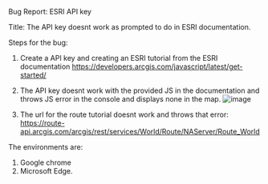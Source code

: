 Bug Report: ESRI API key 

Title: The API key doesnt work as prompted to do in ESRI documentation.

Steps for the bug:
  1) Create a API key and creating an ESRI tutorial from the ESRI documentation
     https://developers.arcgis.com/javascript/latest/get-started/
  2) The API key doesnt work with the provided JS in the documentation and throws JS error in the console and displays none in the map.
   ![image](https://github.com/rahulsaravanabavan/geom99lab2/assets/142858065/49a00062-3dec-48cd-a9cb-887b124e0f82)

  3) The url for the route tutorial doesnt work and throws that error:
     https://route-api.arcgis.com/arcgis/rest/services/World/Route/NAServer/Route_World

The environments are:
  1) Google chrome
  2) Microsoft Edge.
